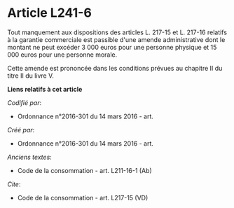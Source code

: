 # Article L241-6

Tout manquement aux dispositions des articles L. 217-15 et L. 217-16 relatifs à la garantie commerciale est passible d'une
amende administrative dont le montant ne peut excéder 3 000 euros pour une personne physique et 15 000 euros pour une
personne morale. 

Cette amende est prononcée dans les conditions prévues au chapitre II du titre II du livre V.

**Liens relatifs à cet article**

_Codifié par_:

  - Ordonnance n°2016-301 du 14 mars 2016 - art.

_Créé par_:

  - Ordonnance n°2016-301 du 14 mars 2016 - art.

_Anciens textes_:

  - Code de la consommation - art. L211-16-1 (Ab)

_Cite_:

  - Code de la consommation - art. L217-15 (VD)
